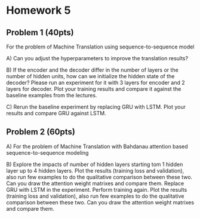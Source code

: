 # Homework 5

## Problem 1 (40pts)

For the problem of Machine Translation using sequence-to-sequence model

A) Can you adjust the hyperparameters to improve the translation results?

B) If the encoder and the decoder differ in the number of layers or the number of hidden units, how can we initialize the hidden state of the decoder? Please run an experiment for it with 3 layers for encoder and 2 layers for decoder. Plot your training results and compare it against the baseline examples from the lectures.

C) Rerun the baseline experiment by replacing GRU with LSTM. Plot your results and compare GRU against LSTM.

## Problem 2 (60pts)

A) For the problem of Machine Translation with Bahdanau attention based sequence-to-sequence modeling

B) Explore the impacts of number of hidden layers starting tom 1 hidden layer up to 4 hidden layers. Plot the results (training loss and validation), also run few examples to do the qualitative comparison between these two. Can you draw the attention weight matrixes and compare them. Replace GRU with LSTM in the experiment. Perform training again. Plot the results (training loss and validation), also run few examples to do the qualitative comparison between these two. Can you draw the attention weight matrixes and compare them.
